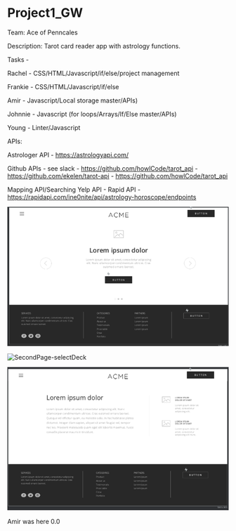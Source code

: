 # Project1_GW

Team: Ace of Penncales

Description: Tarot card reader app with astrology functions.

Tasks -

Rachel - CSS/HTML/Javascript/if/else/project management

Frankie - CSS/HTML/Javascript/if/else

Amir - Javascript/Local storage master/APIs)

Johnnie - Javascript (for loops/Arrays/If/Else master/APIs)

Young - Linter/Javascript

APIs:

Astrologer API - https://astrologyapi.com/

Github APIs - see slack - https://github.com/howlCode/tarot_api - https://github.com/ekelen/tarot-api - https://github.com/howlCode/tarot_api

Mapping API/Searching Yelp API -
Rapid API - https://rapidapi.com/ine0nite/api/astrology-horoscope/endpoints

![FrontPage-TarotCards](./assets/FrontPage.jpeg)

![SecondPage-selectDeck](./assets/PickCardDeckPage.jpeg)

![TarotSortPage](./assets/TarotSortPage.jpeg)

Amir was here 0.0
